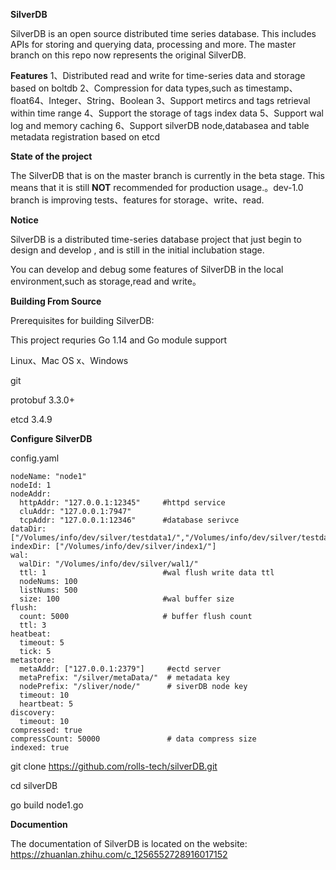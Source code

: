 

**SilverDB**

SilverDB is an open source distributed time series database. This includes APIs for storing and querying data, processing and more. The master branch on this repo now represents the original SilverDB.

**Features**
1、Distributed read and write for time-series data and storage based on boltdb 
2、Compression for data types,such as timestamp、float64、Integer、String、Boolean
3、Support metircs and tags retrieval within time range 
4、Support the storage of tags index data 
5、Support wal log and memory caching 
6、Support silverDB node,databasea and table metadata registration based on etcd 

**State of the project**  

The SilverDB that is on the master branch is currently in the beta stage. This means that it is still **NOT** recommended for production usage.。dev-1.0 branch is improving  tests、features for storage、write、read.  

**Notice** 

SilverDB is a distributed time-series database project that just begin to design and develop , and is still in the initial inclubation stage.

You can develop and debug some features of SilverDB  in the local environment,such as storage,read and write。

**Building From Source**

Prerequisites for building SilverDB: 

This project requries Go 1.14 and Go module support 

Linux、Mac OS x、Windows 

git 

protobuf  3.3.0+

etcd 3.4.9

**Configure SilverDB** 

config.yaml 

```
nodeName: "node1"     
nodeId: 1
nodeAddr:
  httpAddr: "127.0.0.1:12345"     #httpd service 
  cluAddr: "127.0.0.1:7947"       
  tcpAddr: "127.0.0.1:12346"      #database serivce 
dataDir: ["/Volumes/info/dev/silver/testdata1/","/Volumes/info/dev/silver/testdata2/"]
indexDir: ["/Volumes/info/dev/silver/index1/"]
wal:
  walDir: "/Volumes/info/dev/silver/wal1/"
  ttl: 1                          #wal flush write data ttl 
  nodeNums: 100                   
  listNums: 500                   
  size: 100                       #wal buffer size 
flush:
  count: 5000                     # buffer flush count 
  ttl: 3
heatbeat:
  timeout: 5
  tick: 5
metastore:
  metaAddr: ["127.0.0.1:2379"]     #ectd server 
  metaPrefix: "/silver/metaData/"  # metadata key 
  nodePrefix: "/sliver/node/"      # siverDB node key  
  timeout: 10            
  heartbeat: 5
discovery:
  timeout: 10
compressed: true                       
compressCount: 50000               # data compress size 
indexed: true
```



git  clone https://github.com/rolls-tech/silverDB.git

cd silverDB 

go build node1.go  



**Documention** 

The documentation of  SilverDB is located on the website: https://zhuanlan.zhihu.com/c_1256552728916017152 











### 

## 